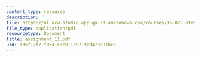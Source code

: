 ```yaml
---
content_type: resource
description: ''
file: https://ol-ocw-studio-app-qa.s3.amazonaws.com/courses/15-822-strategic-marketing-measurement-fall-2002/d35f17f7f054e3c81e97fcd473e91bc8_assignment_11.pdf
file_type: application/pdf
resourcetype: Document
title: assignment_11.pdf
uid: d35f17f7-f054-e3c8-1e97-fcd473e91bc8
---
```

